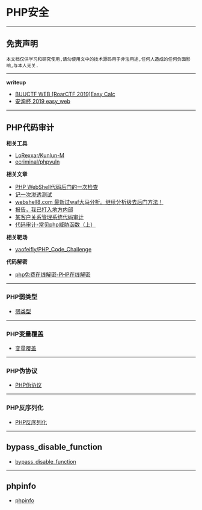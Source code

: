 # PHP安全

---

## 免责声明

`本文档仅供学习和研究使用,请勿使用文中的技术源码用于非法用途,任何人造成的任何负面影响,与本人无关.`

---

**writeup**
- [BUUCTF WEB [RoarCTF 2019]Easy Calc](https://blog.csdn.net/qq_42967398/article/details/103512717)
- [安洵杯 2019 easy_web](https://www.btis.site/2020/08/01/%E5%AE%89%E6%B4%B5%E6%9D%AF-2019-easy-web/)

---

## PHP代码审计

**相关工具**
- [LoRexxar/Kunlun-M](https://github.com/LoRexxar/Kunlun-M)
- [ecriminal/phpvuln](https://github.com/ecriminal/phpvuln)

**相关文章**
- [PHP WebShell代码后门的一次检查](https://www.freebuf.com/articles/web/182156.html)
- [记一次渗透测试](https://www.t00ls.net/articles-58440.html)
- [webshell8.com 最新过waf大马分析。继续分析级去后门方法！](https://www.t00ls.net/thread-44654-1-1.html)
- [报告，我已打入地方内部](https://mp.weixin.qq.com/s/OCGgWAbpWgrrj_UPmGvYLQ)
- [某客户关系管理系统代码审计](https://mp.weixin.qq.com/s/wMvYqcFqy4BGDLh42C5JYg)
- [代码审计-常见php威胁函数（上）](https://mp.weixin.qq.com/s/DdhiHBdOMLIOsa8qMXURHA)

**相关靶场**
- [yaofeifly/PHP_Code_Challenge](https://github.com/yaofeifly/PHP_Code_Challenge)

**代码解密**
- [php免费在线解密-PHP在线解密](http://dezend.qiling.org/free.html)

---

### PHP弱类型

- [弱类型](./PHP安全/弱类型.md)

---

### PHP变量覆盖

- [变量覆盖](./PHP安全/变量覆盖.md)

---

### PHP伪协议

- [PHP伪协议](./PHP安全/伪协议.md)

---

### PHP反序列化

- [PHP反序列化](./PHP安全/PHP反序列化.md)

---

## bypass_disable_function

- [bypass_disable_function](./PHP安全/bypass_disable_function.md)

---

## phpinfo

- [phpinfo](./PHP安全/phpinfo.md)

